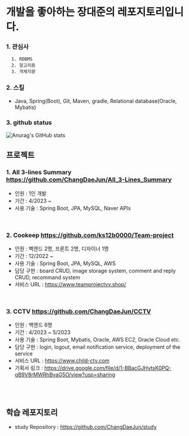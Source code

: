 # 개발을 좋아하는 장대준의 레포지토리입니다.

### 1. 관심사
```
  1. RDBMS
  2. 알고리즘
  3. 객체지향
```
### 2. 스킬
  * Java, Spring(Boot), Git, Maven, gradle, Relational database(Oracle, Mybatis)


### 3. github status
![Anurag's GitHub stats](https://github-readme-stats.vercel.app/api?username=ChangDaeJun&theme=dark&show_icons=true)


## 프로젝트

  ### 1. All 3-lines Summary <https://github.com/ChangDaeJun/All_3-Lines_Summary>
  * 인원 : 1인 개발
  * 기간 : 4/2023 ~
  * 사용 기술 : Spring Boot, JPA, MySQL, Naver APIs
<br>
  
  ### 2. Cookeep <https://github.com/ks12b0000/Team-project>
  * 인원 :  벡엔드 2명, 프론트 2명, 디자이너 1명
  * 기간 : 12/2022 ~
  * 사용 기술 : Spring Boot, JPA, MySQL, AWS
  * 담당 구현 : board CRUD, image storage system, comment and reply CRUD, recommand system
  * 서비스 URL : https://www.teamprojectvv.shop/
<br>
  
### 3. CCTV <https://github.com/ChangDaeJun/CCTV>
  * 인원 : 백엔드 6명
  * 기간 : 4/2023 ~ 5/2023
  * 사용 기술 : Spring Boot, Mybatis, Oracle, AWS EC2, Oracle Cloud etc.
  * 담당 구현 : login, logout, email notification service, deployment of the service
  * 서비스 URL : https://www.child-ctv.com
  * 기획서 링크 : https://drive.google.com/file/d/1-BBacGJHytsK0PQ-gB9V8rMWRhBvaG5O/view?usp=sharing
  
<br>
<br>
  
## 학습 레포지토리
* study Repository : https://github.com/ChangDaeJun/study
